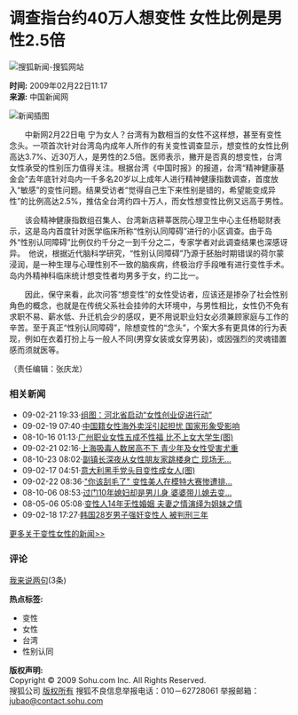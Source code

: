 # 调查指台约40万人想变性 女性比例是男性2.5倍

![搜狐新闻-搜狐网站](https://images.sohu.com/uiue/sohu_logo/2006/news_logo3.gif)

**时间:** 2009年02月22日11:17  
**来源:** 中国新闻网

![新闻插图](https://photocdn.sohu.com/20061227/Img247291625.gif)

　　中新网2月22日电 宁为女人？台湾有为数相当的女性不这样想，甚至有变性念头。一项首次针对台湾岛内成年人所作的有关变性调查显示，想变性的女性比例高达3.7%、近30万人，是男性的2.5倍。医师表示，撇开是否真的想变性，台湾女性承受的性别压力值得关注。根据台湾《中国时报》的报道，台湾“精神健康基金会”去年底针对岛内一千多名20岁以上成年人进行精神健康指数调查，首度放入“敏感”的变性问题。结果受访者“觉得自己生下来性别是错的，希望能变成异性”的比例高达2.5%，推估全台湾约四十万人，而女性想变性比例又远高于男性。

　　该会精神健康指数组召集人、台湾新店耕莘医院心理卫生中心主任杨聪财表示，这是岛内首度针对医学临床所称“性别认同障碍”进行的小区调查。由于岛外“性别认同障碍”比例仅约千分之一到千分之二，专家学者对此调查结果也深感讶异。　他说，根据近代脑科学研究，“性别认同障碍”乃源于胚胎时期错误的荷尔蒙浸润，是一种生理与心理性别不一致的脑疾病，终极治疗手段唯有进行变性手术。岛内外精神科临床统计想变性者均男多于女，约二比一。

　　因此，保守来看，此次问答“想变性”的女性受访者，应该还是掺杂了社会性别角色的概念，也就是在传统父系社会挂帅的大环境中，与男性相比，女性仍不免有求职不易、薪水低、升迁机会少的感叹，更不用说职业妇女必须兼顾家庭与工作的辛苦。至于真正“性别认同障碍”，除想变性的“念头”，个案大多有更具体的行为表现，例如在衣着打扮上与一般人不同(男穿女装或女穿男装)，或因强烈的灵魂错置感而须就医等。

（责任编辑：张庆龙）

### 相关新闻

- 09-02-21 19:33·[组图：河北省启动“女性创业促进行动”](https://news.sohu.com/20090221/n262381295.shtml)
- 09-02-19 07:40·[中国籍女性海外卖淫引起担忧 国家形象受影响](https://news.sohu.com/20090219/n262330890.shtml)
- 08-10-16 01:13·[广州职业女性五成不性福 比不上女大学生(图)](https://news.sohu.com/20081016/n260051937.shtml)
- 09-02-21 02:16·[上海吸毒人数居高不下 青少年及女性受害尤重](https://news.sohu.com/20090221/n262374124.shtml)
- 08-10-23 08:02·[副镇长深夜从女性朋友家跳楼身亡 现场无...](https://news.sohu.com/20081023/n260194645.shtml)
- 09-02-17 04:51·[意大利黑手党头目变性成女人(图)](https://news.sohu.com/20090217/n262279482.shtml)
- 09-02-22 08:36·["你该刮毛了" 变性美人在模特大赛惨遭排...](https://news.sohu.com/20090222/n262385078.shtml)
- 08-10-06 08:53·[过门10年媳妇却是男儿身 婆婆带儿媳去变...](https://news.sohu.com/20081006/n259863663.shtml)
- 08-05-06 05:08·[变性人14年无性婚姻 夫妻之情演绎为姐妹之情](https://news.sohu.com/20080506/n256680306.shtml)
- 09-02-18 17:27·[韩国28岁男子强奸变性人 被判刑三年](https://news.sohu.com/20090218/n262321827.shtml)

[更多关于变性女性的新闻>>](https://news.sogou.com/news?query=变性女性&pid=31023101&md=listTopics&name=&mode=0&sort=0)

### 评论
[我来说两句](https://comment2.news.sohu.com/viewcomments.action?id=262386667)(3条) 

**热点标签:** 
- 变性
- 女性
- 台湾
- 性别认同 

**版权声明:**  
Copyright © 2009 Sohu.com Inc. All Rights Reserved.  
搜狐公司 [版权所有](https://corp.sohu.com/s2007/copyright/) 搜狐不良信息举报电话：010－62728061 举报邮箱：[jubao@contact.sohu.com](mailto:jubao@contact.sohu.com)